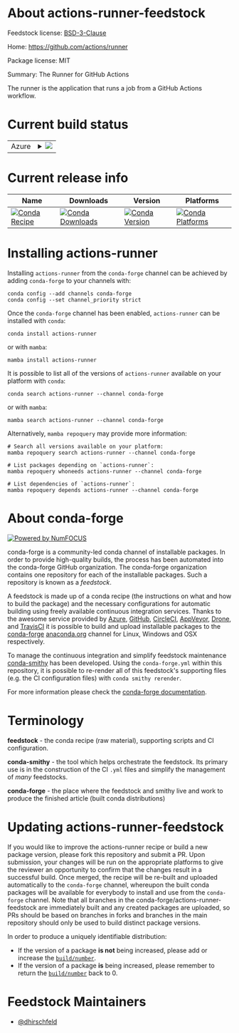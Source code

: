 About actions-runner-feedstock
==============================

Feedstock license: [BSD-3-Clause](https://github.com/conda-forge/actions-runner-feedstock/blob/main/LICENSE.txt)

Home: https://github.com/actions/runner

Package license: MIT

Summary: The Runner for GitHub Actions

The runner is the application that runs a job from a GitHub Actions workflow.


Current build status
====================


<table>
    
  <tr>
    <td>Azure</td>
    <td>
      <details>
        <summary>
          <a href="https://dev.azure.com/conda-forge/feedstock-builds/_build/latest?definitionId=16899&branchName=main">
            <img src="https://dev.azure.com/conda-forge/feedstock-builds/_apis/build/status/actions-runner-feedstock?branchName=main">
          </a>
        </summary>
        <table>
          <thead><tr><th>Variant</th><th>Status</th></tr></thead>
          <tbody><tr>
              <td>linux_64</td>
              <td>
                <a href="https://dev.azure.com/conda-forge/feedstock-builds/_build/latest?definitionId=16899&branchName=main">
                  <img src="https://dev.azure.com/conda-forge/feedstock-builds/_apis/build/status/actions-runner-feedstock?branchName=main&jobName=linux&configuration=linux%20linux_64_" alt="variant">
                </a>
              </td>
            </tr>
          </tbody>
        </table>
      </details>
    </td>
  </tr>
</table>

Current release info
====================

| Name | Downloads | Version | Platforms |
| --- | --- | --- | --- |
| [![Conda Recipe](https://img.shields.io/badge/recipe-actions--runner-green.svg)](https://anaconda.org/conda-forge/actions-runner) | [![Conda Downloads](https://img.shields.io/conda/dn/conda-forge/actions-runner.svg)](https://anaconda.org/conda-forge/actions-runner) | [![Conda Version](https://img.shields.io/conda/vn/conda-forge/actions-runner.svg)](https://anaconda.org/conda-forge/actions-runner) | [![Conda Platforms](https://img.shields.io/conda/pn/conda-forge/actions-runner.svg)](https://anaconda.org/conda-forge/actions-runner) |

Installing actions-runner
=========================

Installing `actions-runner` from the `conda-forge` channel can be achieved by adding `conda-forge` to your channels with:

```
conda config --add channels conda-forge
conda config --set channel_priority strict
```

Once the `conda-forge` channel has been enabled, `actions-runner` can be installed with `conda`:

```
conda install actions-runner
```

or with `mamba`:

```
mamba install actions-runner
```

It is possible to list all of the versions of `actions-runner` available on your platform with `conda`:

```
conda search actions-runner --channel conda-forge
```

or with `mamba`:

```
mamba search actions-runner --channel conda-forge
```

Alternatively, `mamba repoquery` may provide more information:

```
# Search all versions available on your platform:
mamba repoquery search actions-runner --channel conda-forge

# List packages depending on `actions-runner`:
mamba repoquery whoneeds actions-runner --channel conda-forge

# List dependencies of `actions-runner`:
mamba repoquery depends actions-runner --channel conda-forge
```


About conda-forge
=================

[![Powered by
NumFOCUS](https://img.shields.io/badge/powered%20by-NumFOCUS-orange.svg?style=flat&colorA=E1523D&colorB=007D8A)](https://numfocus.org)

conda-forge is a community-led conda channel of installable packages.
In order to provide high-quality builds, the process has been automated into the
conda-forge GitHub organization. The conda-forge organization contains one repository
for each of the installable packages. Such a repository is known as a *feedstock*.

A feedstock is made up of a conda recipe (the instructions on what and how to build
the package) and the necessary configurations for automatic building using freely
available continuous integration services. Thanks to the awesome service provided by
[Azure](https://azure.microsoft.com/en-us/services/devops/), [GitHub](https://github.com/),
[CircleCI](https://circleci.com/), [AppVeyor](https://www.appveyor.com/),
[Drone](https://cloud.drone.io/welcome), and [TravisCI](https://travis-ci.com/)
it is possible to build and upload installable packages to the
[conda-forge](https://anaconda.org/conda-forge) [anaconda.org](https://anaconda.org/)
channel for Linux, Windows and OSX respectively.

To manage the continuous integration and simplify feedstock maintenance
[conda-smithy](https://github.com/conda-forge/conda-smithy) has been developed.
Using the ``conda-forge.yml`` within this repository, it is possible to re-render all of
this feedstock's supporting files (e.g. the CI configuration files) with ``conda smithy rerender``.

For more information please check the [conda-forge documentation](https://conda-forge.org/docs/).

Terminology
===========

**feedstock** - the conda recipe (raw material), supporting scripts and CI configuration.

**conda-smithy** - the tool which helps orchestrate the feedstock.
                   Its primary use is in the construction of the CI ``.yml`` files
                   and simplify the management of *many* feedstocks.

**conda-forge** - the place where the feedstock and smithy live and work to
                  produce the finished article (built conda distributions)


Updating actions-runner-feedstock
=================================

If you would like to improve the actions-runner recipe or build a new
package version, please fork this repository and submit a PR. Upon submission,
your changes will be run on the appropriate platforms to give the reviewer an
opportunity to confirm that the changes result in a successful build. Once
merged, the recipe will be re-built and uploaded automatically to the
`conda-forge` channel, whereupon the built conda packages will be available for
everybody to install and use from the `conda-forge` channel.
Note that all branches in the conda-forge/actions-runner-feedstock are
immediately built and any created packages are uploaded, so PRs should be based
on branches in forks and branches in the main repository should only be used to
build distinct package versions.

In order to produce a uniquely identifiable distribution:
 * If the version of a package **is not** being increased, please add or increase
   the [``build/number``](https://docs.conda.io/projects/conda-build/en/latest/resources/define-metadata.html#build-number-and-string).
 * If the version of a package **is** being increased, please remember to return
   the [``build/number``](https://docs.conda.io/projects/conda-build/en/latest/resources/define-metadata.html#build-number-and-string)
   back to 0.

Feedstock Maintainers
=====================

* [@dhirschfeld](https://github.com/dhirschfeld/)

